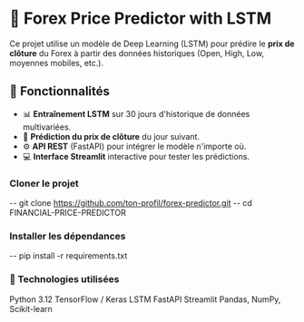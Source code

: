 # 🧠 Forex Price Predictor with LSTM

Ce projet utilise un modèle de Deep Learning (LSTM) pour prédire le **prix de clôture** du Forex à partir des données historiques (Open, High, Low, moyennes mobiles, etc.).


## 🧪 Fonctionnalités

- 📊 **Entraînement LSTM** sur 30 jours d'historique de données multivariées.
- 🔮 **Prédiction du prix de clôture** du jour suivant.
- ⚙️ **API REST** (FastAPI) pour intégrer le modèle n'importe où.
- 💻 **Interface Streamlit** interactive pour tester les prédictions.


###  Cloner le projet

-- git clone https://github.com/ton-profil/forex-predictor.git
-- cd FINANCIAL-PRICE-PREDICTOR

### Installer les dépendances

-- pip install -r requirements.txt

### 🧠 Technologies utilisées
Python 3.12
TensorFlow / Keras
LSTM
FastAPI
Streamlit
Pandas, NumPy, Scikit-learn